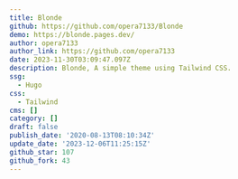 ```yaml
---
title: Blonde
github: https://github.com/opera7133/Blonde
demo: https://blonde.pages.dev/
author: opera7133
author_link: https://github.com/opera7133
date: 2023-11-30T03:09:47.097Z
description: Blonde, A simple theme using Tailwind CSS.
ssg:
  - Hugo
css:
  - Tailwind
cms: []
category: []
draft: false
publish_date: '2020-08-13T08:10:34Z'
update_date: '2023-12-06T11:25:15Z'
github_star: 107
github_fork: 43
---
```

